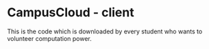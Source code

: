# CampusCloud - client

This is the code which is downloaded by every student who wants to volunteer computation power.
